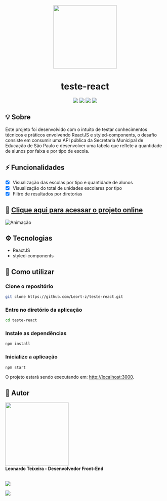 
<div align="center">
<img width="200px" src="https://cdn.jsdelivr.net/gh/devicons/devicon/icons/react/react-original-wordmark.svg" />
</div>

<h1 align="center"> teste-react</h1>

<div align="center">
<img  src="https://img.shields.io/github/repo-size/leort-z/teste-react">
<img src="https://img.shields.io/github/last-commit/leort-z/teste-react">
<img src="https://img.shields.io/github/contributors/leort-z/teste-react">
<img src="https://img.shields.io/github/languages/count/leort-z/teste-react">
</div>

## 💡 Sobre
Este projeto foi desenvolvido com o intuito de testar conhecimentos técnicos e práticos envolvendo ReactJS e styled-components, o desafio consiste em consumir uma API pública da Secretaria Municipal de Educação de São Paulo e desenvolver uma tabela que reflete a quantidade de alunos por faixa e por tipo de escola.

## ⚡ Funcionalidades
- [x] Visualização das escolas por tipo e quantidade de alunos
- [x] Visualização do total de unidades escolares por tipo
- [x] Filtro de resultados por diretorias

## 🔗 [Clique aqui para acessar o projeto online](https://leort-z.github.io/teste-react/)

![Animação](https://user-images.githubusercontent.com/57228993/137223901-5383281b-c572-4217-a4ac-2a83e582106b.gif)

## ⚙ Tecnologias
- ReactJS
- styled-components

## 🚀 Como utilizar
### Clone o repositório
```bash
git clone https://github.com/Leort-z/teste-react.git
```
### Entre no diretório da aplicação
```bash
cd teste-react
```
### Instale as dependências
```bash
npm install
```
### Inicialize a aplicação
```bash
npm start
```
O projeto estará sendo executando em: [http://localhost:3000](http://localhost:3000).

## 📩 Autor

<img src="https://avatars.githubusercontent.com/u/57228993" height="auto" width="200">
<br/>
 <b>Leonardo Teixeira - Desenvolvedor Front-End</b> 
<br/>
<br/>
 
<a href="https://www.linkedin.com/in/leortz/" ><img src="https://img.shields.io/badge/-Leortz-blue?style=flat-square&logo=Linkedin&logoColor=white&link=https://www.linkedin.com/in/leortz/">
</a>

<a href="mailto:leonardorteixeira@gmail.com" ><img src="https://img.shields.io/badge/-leonardorteixeira@hotmail.com-c14438?style=flatsquare&logo=Gmail&logoColor=white&link=mailto:leonardorteixeira@gmail.com" >
</a>

 
